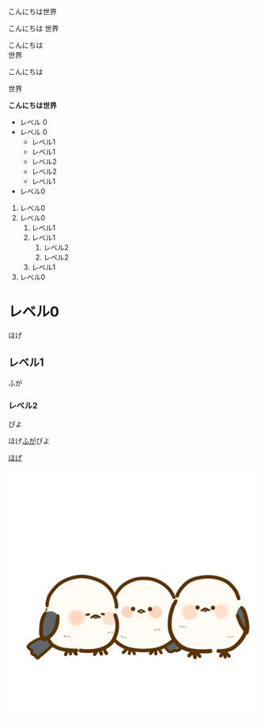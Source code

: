 こんにちは世界

こんにちは
世界

こんにちは  
世界

こんにちは

世界

**こんにちは世界**

- レベル 0
- レベル 0
  - レベル1
  - レベル1
   - レベル2
   - レベル2
  - レベル1
- レベル0

1. レベル0
1. レベル0
   1. レベル1
   1. レベル1
      1. レベル2
      1. レベル2
   1. レベル1
1. レベル0

# レベル0

ほげ

## レベル1

ふが

### レベル2

ぴよ

ほげ[ふが](https://github.com/)ぴよ

[ほげ](./fuga/hoge.md)

![ほげ](./hoge.png)
